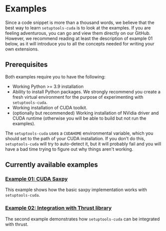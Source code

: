 # Examples

Since a code snippet is more than a thousand words, we believe that the best 
way to learn `setuptools-cuda` is to look at the examples. If you are 
feeling adventurous, you can go and view them directly on our GitHub. 
However, we recommend reading at least the description of example 01 below, 
as it will introduce you to all the concepts needed for writing your own 
extensions.

## Prerequisites

Both examples require you to have the following:

- Working Python >= 3.9 installation
- Ability to install Python packages. We strongly recommend you create a 
  fresh virtual environment for the purpose of experimenting with 
  `setuptools-cuda`.
- Working installation of CUDA toolkit.
- (optionally but recommended) Working installation of NVidia driver and 
  CUDA runtime (otherwise you will be able to build but not run the examples).

The `setuptools-cuda` uses a `CUDAHOME` environmental variable, which you 
should set to the path of your CUDA installation. If you don't do this, 
`setuptools-cuda` will try to auto-detect it, but it will probably fail and 
you will have a bad time trying to figure out why things aren't working.

## Currently available examples

### [Example 01: CUDA Saxpy](sec:example01)

This example shows how the basic saxpy implementation works with 
`setuptools-cuda`.

### [Example 02: Integration with Thrust library](sec:example02)

The second example demonstrates how `setuptools-cuda` can be integrated with 
thrust. 